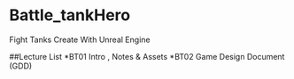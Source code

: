 # Battle_tankHero
Fight Tanks Create With Unreal Engine


##Lecture List
*BT01 Intro , Notes & Assets
*BT02 Game Design Document (GDD)


